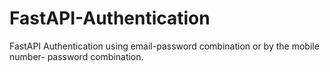 # FastAPI-Authentication
FastAPI Authentication using email-password combination or by the mobile number- password combination.
